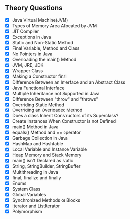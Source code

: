 ## Theory Questions
- [x] Java Virtual Machine(JVM)
- [x] Types of Memory Area Allocated by JVM
- [x] JIT Compiler
- [x] Exceptions in Java
- [x] Static and Non-Static Method
- [x] Final Variable, Method and Class
- [x] No Pointers in Java
- [x] Overloading the main() Method
- [x] JVM, JRE, JDK
- [x] Wrapper Class
- [x] Making a Constructor final
- [x] Difference Between an Interface and an Abstract Class
- [x] Java Functional Interface
- [x] Multiple Inheritance not Supported in Java
- [x] Difference Between "throw" and "throws"
- [x] Overriding Static Method
- [X] Overriding an Overloaded Method
- [x] Does a class Inherit Constructors of its Superclass?
- [x] Create Instances When Constructor is not Defined
- [x] main() Method in Java
- [x] equals() Method and == operator
- [x] Garbage Collection in Java
- [x] HashMap and Hashtable
- [x] Local Variable and Instance Variable
- [x] Heap Memory and Stack Memory
- [x] main() isn't Declared as static
- [x] String, StringBuilder, StringBuffer
- [x] Multithreading in Java
- [x] final, finalize and finally
- [x] Enums
- [x] System Class
- [x] Global Variables
- [x] Synchronized Methods or Blocks
- [x] Iterator and ListIterator
- [x] Polymorphism